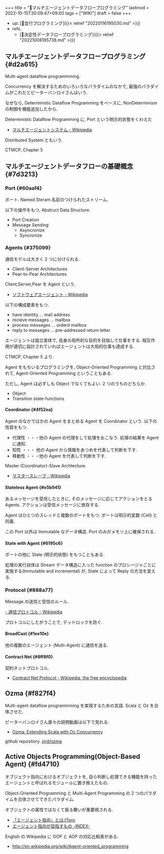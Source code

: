 +++
title = "📝マルチエージェントデータフロープログラミング"
lastmod = 2022-10-15T20:09:47+09:00
tags = ["WIKI"]
draft = false
+++

-   up: [📝並行プログラミング]({{< relref "20220116195030.md" >}})
-   refs.
    -   [📝決定性データフロープログラミング]({{< relref "20221008195738.md" >}})


## マルチエージェントデータフロープログラミング {#d2a615}

Multi-agent dataflow programmming.

Concurrency を解決するためのいろいろなパラダイムのなかで, 最強のパラダイムがこれだとピーターバンロイさんはいう.

なぜなら, Deterministic Dataflow Programming をベースに, NonDeterminism の制御を機能追加したから.

Deterministic Dataflow Programming に, Port という明示的状態をくわえた

-   [マルチエージェントシステム - Wikipedia](http://ja.wikipedia.org/wiki/%E3%83%9E%E3%83%AB%E3%83%81%E3%82%A8%E3%83%BC%E3%82%B8%E3%82%A7%E3%83%B3%E3%83%88%E3%82%B7%E3%82%B9%E3%83%86%E3%83%A0)

Distributed System ともいう.

CTMCP, Chapter 5


## マルチエージェントデータフローの基礎概念 {#7d3213}


### Port {#60aaf4}

ボート. Named Steram.名前のつけられたストリーム.

以下の操作をもつ, Abstruct Data Structure.

-   Port Creation
-   Message Sending
    -   Asyncronize
    -   Syncronize


### Agents {#375099}

通信モデルは大きく 2 つに分けられる.

-   Client-Server Architectures
-   Pear-to-Pear Architectures

Client,Server,Pear を Agent という.

-   [ソフトウェアエージェント - Wikipedia](http://ja.wikipedia.org/wiki/%E3%82%BD%E3%83%95%E3%83%88%E3%82%A6%E3%82%A7%E3%82%A2%E3%82%A8%E3%83%BC%E3%82%B8%E3%82%A7%E3%83%B3%E3%83%88)

以下の構成要素をもつ.

-   have identity     ... mail address
-   recieve messages  ... mailbox
-   process messeges  ... orderd mailbox
-   reply to messeges ... pre-addressed return letter

エージェントは独立実体で, 自身の局所的な目的を目指して仕事をする. 相互作用が適切に設計されていればエージェントは大局的仕事も達成する.

CTMCP, Chapter 5 より.

Agent をもちいるプログラミングを, Object-Oriented Programming と対比されて, Agent-Oriented Programming ということもある.

ただし, Agent は必ずしも Object でなくてもよい. 2 つのうちのどちらか.

-   Object
-   Transition state-functions


#### Coordinator {#4f52ea}

Agent のなかでほかの Agent をまとめる Agent を Coordinator という. 以下の性質をもつ.

-   代理性 ・・・他の Agent の代理をして処理をおこなう. 処理の結果を Agent に通知.
-   知性   ・・・ 他の Agent から情報をあつめを代表して判断を下す.
-   移動性 ・・・他の Agent を代表して判断を下す.

Master (Coordinator)-Slave Archtecture.

-   [マスタースレーブ - Wikipedia](http://ja.wikipedia.org/wiki/%E3%83%9E%E3%82%B9%E3%82%BF%E3%83%BC%E3%82%B9%E3%83%AC%E3%83%BC%E3%83%96)


#### Stateless Agent {#e5b941}

あるメッセージを受信したときに, そのメッセージに応じてアクションをとる Agents. アクションは受信メッセージに依存する.

Agent はひとつのスレッドと複数のポートをもつ. ボートは明示的変数 (Cell) と同義.

この Port 以外は Immutable なデータ構造. Port のみがメモリ上に確保される.


#### State with Agent {#6195c6}

ポートの他に State (明示的状態) をもつこともある.

処理の実行自体は Stream データ構造に入った function のプロシージャごとに実施する(Immutable and incremental) が, State によって Reply の方法を変える.


### Protocol {#888a77}

Message の送信と受信のルール.

[- 通信プロトコル - Wikipedia](http://ja.wikipedia.org/wiki/%E9%80%9A%E4%BF%A1%E3%83%97%E3%83%AD%E3%83%88%E3%82%B3%E3%83%AB)

プロトコルにしたがうことで, デッドロックを防ぐ.


#### BroadCast {#1ee10e}

他の複数のエージェント (Multi-Agent) に通信を送る.


#### Contract Net {#8ff8f0}

契約ネットプロトコル.

-   [Contract Net Protocol - Wikipedia, the free encyclopedia](http://en.wikipedia.org/wiki/Contract_Net_Protocol)


## Ozma {#f827f4}

Multi-agent dataflow programmming を実現するための言語. Scala と Oz を合体させた.

ピーターバンロイさん直々の説明動画は以下で見れる.

-   [Ozma: Extending Scala with Oz Concurrency](http://www.infoq.com/presentations/Ozma-Extending-Scala-with-Oz-Concurrency)

github repository. [sjrd/ozma](https://github.com/sjrd/ozma)


## Active Objects Programming(Object-Based Agent) {#fd4710}

オブジェクト指向におけるオブジェクトを, 自ら判断し処理できる機能を持ったエージェントと呼ばれるモジュールに置き換えたもの.

Object-Oriented Programming と Multi-Agent Programming の 2 つのパラダイムを合体させてできたパラダイム.

オブジェクトの属性ではなくて振る舞いが重要視される.

-   [「エージェント指向」とは:ITpro](http://itpro.nikkeibp.co.jp/word/page/10024992/)
-   [エージェント指向が目指すもの -INDEX-](http://www.ogis-ri.co.jp/otc/hiroba/technical/agent/article/index.html)

English の Wikipedia に OOP と AOP の対応比較表がある.

-   <http://en.wikipedia.org/wiki/Agent-oriented_programming>
